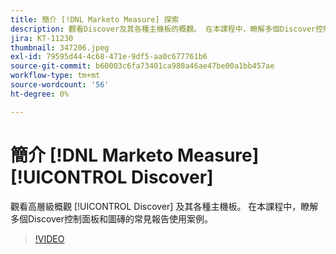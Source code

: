 ```yaml
---
title: 簡介 [!DNL Marketo Measure] 探索
description: 觀看Discover及其各種主機板的概觀。 在本課程中，瞭解多個Discover控制面板和圖磚的常見報告使用案例。
jira: KT-11230
thumbnail: 347206.jpeg
exl-id: 79595d44-4c68-471e-9df5-aa0c677761b6
source-git-commit: b60003c6fa73401ca980a46ae47be00a1bb457ae
workflow-type: tm+mt
source-wordcount: '56'
ht-degree: 0%

---
```


# 簡介 [!DNL Marketo Measure] [!UICONTROL Discover]

觀看高層級概觀 [!UICONTROL Discover] 及其各種主機板。 在本課程中，瞭解多個Discover控制面板和圖磚的常見報告使用案例。

>[!VIDEO](https://video.tv.adobe.com/v/347206/?quality=12&learn=on)
